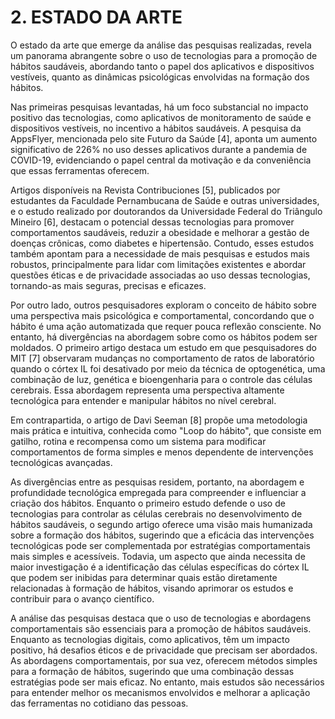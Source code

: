 # 2. ESTADO DA ARTE
O estado da arte que emerge da análise das pesquisas realizadas, revela um panorama abrangente sobre o uso de tecnologias para a promoção de hábitos saudáveis, abordando tanto o papel dos aplicativos e dispositivos vestíveis, quanto as dinâmicas psicológicas envolvidas na formação dos hábitos.
 
Nas primeiras pesquisas levantadas, há um foco substancial no impacto positivo das tecnologias, como aplicativos de monitoramento de saúde e dispositivos vestíveis, no incentivo a hábitos saudáveis. A pesquisa da AppsFlyer, mencionada pelo site Futuro da Saúde [4], aponta um aumento significativo de 226% no uso desses aplicativos durante a pandemia de COVID-19, evidenciando o papel central da motivação e da conveniência que essas ferramentas oferecem. 

Artigos disponíveis na Revista Contribuciones [5], publicados por estudantes da Faculdade Pernambucana de Saúde e outras universidades, e o estudo realizado por doutorandos da Universidade Federal do Triângulo Mineiro [6], destacam o potencial dessas tecnologias para promover comportamentos saudáveis, reduzir a obesidade e melhorar a gestão de doenças crônicas, como diabetes e hipertensão. Contudo, esses estudos também apontam para a necessidade de mais pesquisas e estudos mais robustos, principalmente para lidar com limitações existentes e abordar questões éticas e de privacidade associadas ao uso dessas tecnologias, tornando-as mais seguras, precisas e eficazes.
 
Por outro lado, outros pesquisadores exploram o conceito de hábito sobre uma perspectiva mais psicológica e comportamental, concordando que o hábito é uma ação automatizada que requer pouca reflexão consciente. No entanto, há divergências na abordagem sobre como os hábitos podem ser moldados. O primeiro artigo destaca um estudo em que pesquisadores do MIT [7] observaram mudanças no comportamento de ratos de laboratório quando o córtex IL foi desativado por meio da técnica de optogenética, uma combinação de luz, genética e bioengenharia para o controle das células cerebrais. Essa abordagem representa uma perspectiva altamente tecnológica para entender e manipular hábitos no nível cerebral. 

Em contrapartida, o artigo de Davi Seeman [8] propõe uma metodologia mais prática e intuitiva, conhecida como "Loop do hábito", que consiste em gatilho, rotina e recompensa como um sistema para modificar comportamentos de forma simples e menos dependente de intervenções tecnológicas avançadas. 

As divergências entre as pesquisas residem, portanto, na abordagem e profundidade tecnológica empregada para compreender e influenciar a criação dos hábitos. Enquanto o primeiro estudo defende o uso de tecnologias para controlar as células cerebrais no desenvolvimento de hábitos saudáveis, o segundo artigo oferece uma visão mais humanizada sobre a formação dos hábitos, sugerindo que a eficácia das intervenções tecnológicas pode ser complementada por estratégias comportamentais mais simples e acessíveis. Todavia, um aspecto que ainda necessita de maior investigação é a identificação das células específicas do córtex IL que podem ser inibidas para determinar quais estão diretamente relacionadas à formação de hábitos, visando aprimorar os estudos e contribuir para o avanço científico.

A análise das pesquisas destaca que o uso de tecnologias e abordagens comportamentais são essenciais para a promoção de hábitos saudáveis. Enquanto as tecnologias digitais, como aplicativos, têm um impacto positivo, há desafios éticos e de privacidade que precisam ser abordados. As abordagens comportamentais, por sua vez, oferecem métodos simples para a formação de hábitos, sugerindo que uma combinação dessas estratégias pode ser mais eficaz. No entanto, mais estudos são necessários para entender melhor os mecanismos envolvidos e melhorar a aplicação das ferramentas no cotidiano das pessoas.
